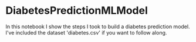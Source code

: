 # DiabetesPredictionMLModel

In this notebook I show the steps I took to build a diabetes prediction model.
I've included the dataset 'diabetes.csv' if you want to follow along.
